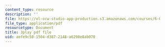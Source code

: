 ```yaml
---
content_type: resource
description: ''
file: https://ol-ocw-studio-app-production.s3.amazonaws.com/courses/6-00sc-introduction-to-computer-science-and-programming-spring-2011/aefe9c501504d3872148a6298e8ab070_hmtXhZTfAes.pdf
file_type: application/pdf
resourcetype: Document
title: 3play pdf file
uid: aefe9c50-1504-d387-2148-a6298e8ab070
---
```

